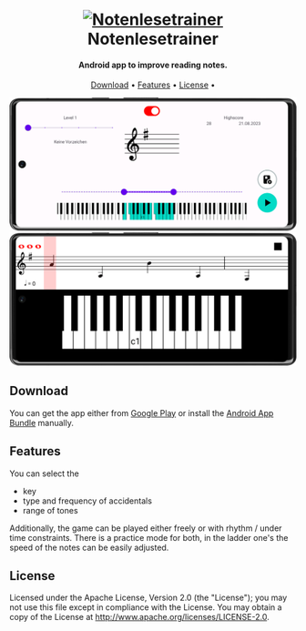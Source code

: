 <h1 align="center">
  <br>
  <a href="https://play.google.com/store/apps/details?id=com.exponential_groth.notenlesetrainer"><img src="https://play-lh.googleusercontent.com/i8m0rDg7nDoX4xD_aWSZ3p3QJ9chnHRjilLxNgVAypxdriE7JJUfS6OzRZ2KoCUGmLM1=w240-h480" alt="Notenlesetrainer" width="200"></a>
  <br>
  Notenlesetrainer
  <br>
</h1>

<h4 align="center">Android app to improve reading notes.</h4>

<p align="center">
  <a href="#download">Download</a> •
  <a href="#features">Features</a> •
  <a href="#license">License</a> •
</p>

<p align="center">
  <img src="assets/screenshot_readme_homescreen.png" width=1200 alt="home screen of the app">
  <img src="assets/screenshot_readme_ingame.png" width=1200 alt="screenshot of a round with rhythm">
</p>


## Download

You can get the app either from [Google Play](https://play.google.com/store/apps/details?id=com.exponential_groth.notenlesetrainer) or install the [Android App Bundle](app/release/app-release.aab) manually.

## Features

You can select the
- key
- type and frequency of accidentals
- range of tones

Additionally, the game can be played either freely or with rhythm / under time constraints.
There is a practice mode for both, in the ladder one's the speed of the notes can be easily adjusted.

## License

Licensed under the Apache License, Version 2.0 (the "License");
you may not use this file except in compliance with the License.
You may obtain a copy of the License at http://www.apache.org/licenses/LICENSE-2.0.